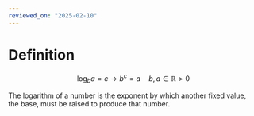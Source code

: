 ```yaml
---
reviewed_on: "2025-02-10"
---
```


# Definition

$$
\log_b a = c \rightarrow b^c = a \quad b,a \in \mathbb{ R } > 0
$$

The logarithm of a number is the exponent by which another fixed value, the base, must be raised to produce that number.
